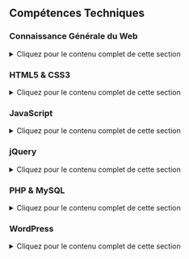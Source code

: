 ## Compétences Techniques

### Connaissance Générale du Web
<details>
  <summary>Cliquez pour le contenu complet de cette section</summary>



</details>

### HTML5 & CSS3
<details>
  <summary>Cliquez pour le contenu complet de cette section</summary>

- HTML et CSS : Introduction
- Les bases d'HTML : Syntaxe
- Les bases d'HTML : Structure d'une page
- Les bases d'HTML : Paragraphes et Titres
- Les bases d'HTML : Tags spéciaux
- Les bases d'HTML : Liens
- Les bases d'HTML : Images
- Les bases d'HTML : Listes
- Les bases d'HTML : Attribut style
- Les bases d'HTML : Divs
- Les bases d'HTML : Formulaires
- **Quiz HTML** - 14 questions

- Les bases de CSS : Différentes façons d’écrire du CSS
- Les bases de CSS : Syntaxe
- Les bases de CSS : Couleurs
- Les bases de CSS : Unités de mesure
- Les bases de CSS : Polices
- Les bases de CSS : Sélecteurs
- Les bases de CSS : Propriété Display
- Les bases de CSS : Modèle de la boîte
- Les bases de CSS : Propriété Float
- Les bases de CSS : Propriété Position
- **Quiz CSS** - 14 questions

- Projet : Mise en place
- Projet : Architecture du site
- Projet : Partie Header
- Projet : Partie Main Image
- Projet : Partie Steps
- Projet : Partie Possibilities
- Projet : Partie Contact
- Projet : Partie Footer
- Bonus : Utiliser Google Chrome pour inspecter et modifier HTML et CSS

  

</details>

### JavaScript
<details>
  <summary>Cliquez pour le contenu complet de cette section</summary>

 

</details>

### jQuery
<details>
  <summary>Cliquez pour le contenu complet de cette section</summary>



</details>

### PHP & MySQL
<details>
  <summary>Cliquez pour le contenu complet de cette section</summary>



</details>

### WordPress
<details>
  <summary>Cliquez pour le contenu complet de cette section</summary>



</details>

